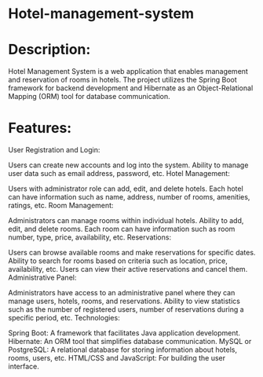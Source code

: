 # Hotel-management-system
# Description:
Hotel Management System is a web application that enables management and reservation of rooms in hotels. The project utilizes the Spring Boot framework for backend development and Hibernate as an Object-Relational Mapping (ORM) tool for database communication.

# Features:

User Registration and Login:

Users can create new accounts and log into the system.
Ability to manage user data such as email address, password, etc.
Hotel Management:

Users with administrator role can add, edit, and delete hotels.
Each hotel can have information such as name, address, number of rooms, amenities, ratings, etc.
Room Management:

Administrators can manage rooms within individual hotels.
Ability to add, edit, and delete rooms.
Each room can have information such as room number, type, price, availability, etc.
Reservations:

Users can browse available rooms and make reservations for specific dates.
Ability to search for rooms based on criteria such as location, price, availability, etc.
Users can view their active reservations and cancel them.
Administrative Panel:

Administrators have access to an administrative panel where they can manage users, hotels, rooms, and reservations.
Ability to view statistics such as the number of registered users, number of reservations during a specific period, etc.
Technologies:

Spring Boot: A framework that facilitates Java application development.
Hibernate: An ORM tool that simplifies database communication.
MySQL or PostgreSQL: A relational database for storing information about hotels, rooms, users, etc.
HTML/CSS and JavaScript: For building the user interface.
